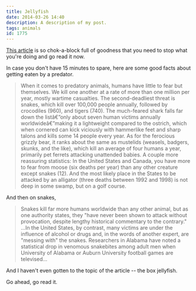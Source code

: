 ```yaml
---
title: Jellyfish
date: 2014-03-26 14:40
description: A description of my post.
tags: animals
id: 1775
---
```

<a href="http://www.outsideonline.com/outdoor-adventure/outside-classics/The-Sting-of-the-Assassin.html">This article</a> is so chok-a-block full of goodness that you need to stop what you're doing and go read it now. 

In case you don't have 15 minutes to spare, here are some good facts about getting eaten by a predator. 
<span class="spanEndPreview">&nbsp;</span>
<blockquote>When it comes to predatory animals, humans have little to fear but themselves. We kill one another at a rate of more than one million per year, mostly wartime casualties. The second-deadliest threat is snakes, which kill over 100,000 people annually, followed by crocodiles (960), and tigers (740). The much-feared shark falls far down the listâ€”only about seven human victims annually worldwideâ€”making it a lightweight compared to the ostrich, which when cornered can kick viciously with hammerlike feet and sharp talons and kills some 14 people every year. As for the ferocious grizzly bear, it ranks about the same as mustelids (weasels, badgers, skunks, and the like), which kill an average of four humans a year, primarily pet ferrets attacking unattended babies. A couple more reassuring statistics: In the United States and Canada, you have more to fear from moose (six deaths per year) than any other creature except snakes (12). And the most likely place in the States to be attacked by an alligator (three deaths between 1992 and 1998) is not deep in some swamp, but on a golf course.</blockquote>

And then on snakes,

<blockquote>Snakes kill far more humans worldwide than any other animal, but as one authority states, they "have never been shown to attack without provocation, despite lengthy historical commentary to the contrary." ...In the United States, by contrast, many victims are under the influence of alcohol or drugs and, in the words of another expert, are "messing with" the snakes. Researchers in Alabama have noted a statistical drop in venomous snakebites among adult men when University of Alabama or Auburn University football games are televised...</blockquote>

And I haven't even gotten to the topic of the article -- the box jellyfish.

Go ahead, go read it.